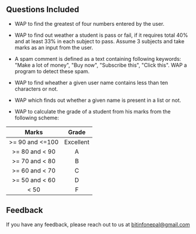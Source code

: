## Questions Included

- WAP to find the greatest of four numbers entered by the user.

- WAP to find out weather a student is pass or fail, if it requires total 40% and at least 33% in each subject to pass. Assume 3 subjects and take marks as an input from the user.

- A spam comment is defined as a text containing following keywords: "Make a lot of money", "Buy now", "Subscribe this", "Click this". WAP a program to detect these spam.

- WAP to find wheather a given user name contains less than ten characters or not.

- WAP which finds out whether a given name is present in a list or not.

- WAP to calculate the grade of a student from his marks from the following scheme:

|      Marks      |   Grade   |
| :-------------: | :-------: |
| >= 90 and <=100 | Excellent |
| >= 80 and < 90  |     A     |
| >= 70 and < 80  |     B     |
| >= 60 and < 70  |     C     |
| >= 50 and < 60  |     D     |
|      < 50       |     F     |

## Feedback

If you have any feedback, please reach out to us at bitinfonepal@gmail.com
